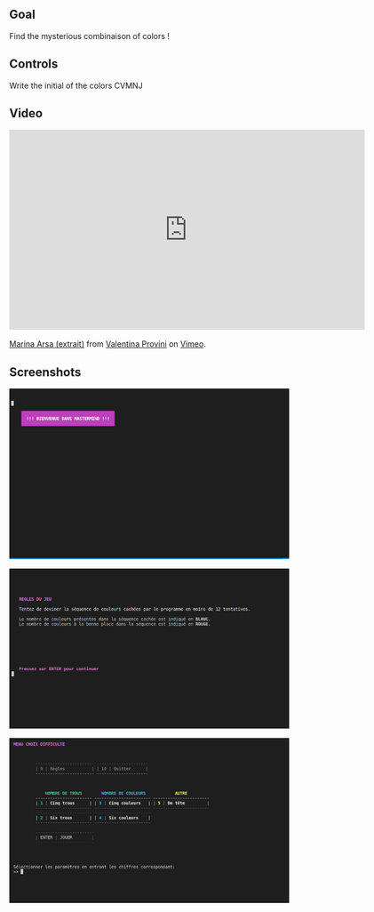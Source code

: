 ## Goal

Find the mysterious combinaison of colors !

## Controls

Write the initial of the colors CVMNJ

## Video
<iframe src="https://player.vimeo.com/video/467730916?h=15253b6e6f" width="640" height="360" frameborder="0" allow="autoplay; fullscreen; picture-in-picture" allowfullscreen></iframe>
<p><a href="https://vimeo.com/467730916">Marina Arsa (extrait)</a> from <a href="https://vimeo.com/valentinaprovini">Valentina Provini</a> on <a href="https://vimeo.com">Vimeo</a>.</p>

## Screenshots
![title](https://github.com/gammamic199951/my_mastermind/blob/main/screenshots/title.png)

![rules](https://github.com/gammamic199951/my_mastermind/blob/main/screenshots/rules.png)

![menu](https://github.com/gammamic199951/my_mastermind/blob/main/screenshots/menu.png)
